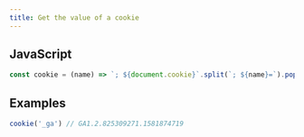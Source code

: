 ```yaml
---
title: Get the value of a cookie
---
```


## JavaScript
```js
const cookie = (name) => `; ${document.cookie}`.split(`; ${name}=`).pop().split(';').shift()
```

## Examples
```js
cookie('_ga') // GA1.2.825309271.1581874719
```
